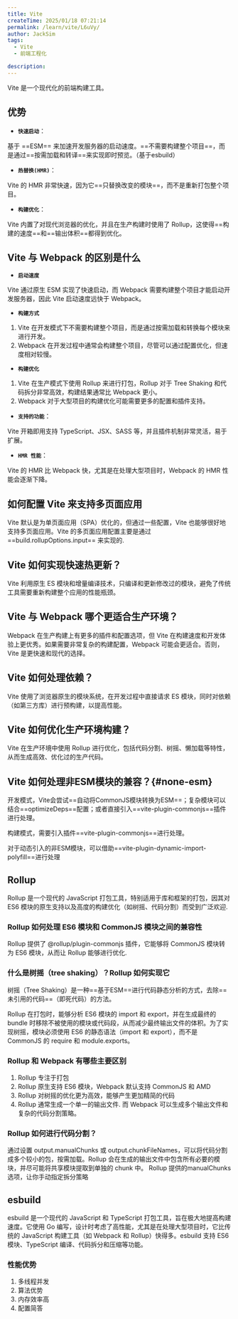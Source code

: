 ```yaml
---
title: Vite
createTime: 2025/01/18 07:21:14
permalink: /learn/vite/L6uVy/
author: JackSim
tags:
  - Vite
  - 前端工程化

description: 
---
```



Vite 是一个现代化的前端构建工具。

## 优势

- **`快速启动`**：

基于 ==ESM== 来加速开发服务器的启动速度。==不需要构建整个项目==，而是通过==按需加载和转译==来实现即时预览。（基于esbuild）

- **`热替换(HMR)`**：

Vite 的 HMR 非常快速，因为它==只替换改变的模块==，而不是重新打包整个项目。

- **`构建优化`**：

Vite 内置了对现代浏览器的优化，并且在生产构建时使用了 Rollup，这使得==构建的速度==和==输出体积==都得到优化。

## Vite 与 Webpack 的区别是什么

- **`启动速度`**

Vite 通过原生 ESM 实现了快速启动，而 Webpack 需要构建整个项目才能启动开发服务器，因此 Vite 启动速度远快于 Webpack。

- **`构建方式`**

1. Vite 在开发模式下不需要构建整个项目，而是通过按需加载和转换每个模块来进行开发。
2. Webpack 在开发过程中通常会构建整个项目，尽管可以通过配置优化，但速度相对较慢。

- **`构建优化`**

1. Vite 在生产模式下使用 Rollup 来进行打包，Rollup 对于 Tree Shaking 和代码拆分非常高效，构建结果通常比 Webpack 更小。
2. Webpack 对于大型项目的构建优化可能需要更多的配置和插件支持。

- **`支持的功能`**：

Vite 开箱即用支持 TypeScript、JSX、SASS 等，并且插件机制非常灵活，易于扩展。

- **`HMR 性能`**：

Vite 的 HMR 比 Webpack 快，尤其是在处理大型项目时，Webpack 的 HMR 性能会逐渐下降。

## 如何配置 Vite 来支持多页面应用

Vite 默认是为单页面应用（SPA）优化的，但通过一些配置，Vite 也能够很好地支持多页面应用。Vite 的多页面应用配置主要是通过 ==build.rollupOptions.input== 来实现的.

## Vite 如何实现快速热更新？

Vite 利用原生 ES 模块和增量编译技术，只编译和更新修改过的模块，避免了传统工具需要重新构建整个应用的性能瓶颈。

## Vite 与 Webpack 哪个更适合生产环境？

Webpack 在生产构建上有更多的插件和配置选项，但 Vite 在构建速度和开发体验上更优秀。如果需要非常复杂的构建配置，Webpack 可能会更适合。否则，Vite 是更快速和现代的选择。

## Vite 如何处理依赖？

Vite 使用了浏览器原生的模块系统，在开发过程中直接请求 ES 模块，同时对依赖（如第三方库）进行预构建，以提高性能。

## Vite 如何优化生产环境构建？

Vite 在生产环境中使用 Rollup 进行优化，包括代码分割、树摇、懒加载等特性，从而生成高效、优化过的生产代码。

## Vite 如何处理非ESM模块的兼容？{#none-esm}

开发模式，Vite会尝试==自动将CommonJS模块转换为ESM==；复杂模块可以结合==optimizeDeps==配置；或者直接引入==vite-plugin-commonjs==插件进行处理。

构建模式，需要引入插件==vite-plugin-commonjs==进行处理。

对于动态引入的非ESM模块，可以借助==vite-plugin-dynamic-import-polyfill==进行处理

## Rollup

Rollup 是一个现代的 JavaScript 打包工具，特别适用于库和框架的打包，因其对 ES6 模块的原生支持以及高度的构建优化（如树摇、代码分割）而受到广泛欢迎.

### Rollup 如何处理 ES6 模块和 CommonJS 模块之间的兼容性 

Rollup 提供了 @rollup/plugin-commonjs 插件，它能够将 CommonJS 模块转为 ES6 模块，从而让 Rollup 能够进行优化.

### 什么是树摇（tree shaking）？Rollup 如何实现它

树摇（Tree Shaking）是一种==基于ESM==进行代码静态分析的方式，去除==未引用的代码==（即死代码）的方法。

Rollup 在打包时，能够分析 ES6 模块的 import 和 export，并在生成最终的 bundle 时移除不被使用的模块或代码段，从而减少最终输出文件的体积。为了实现树摇，模块必须使用 ES6 的静态语法（import 和 export），而不是 CommonJS 的 require 和 module.exports。

### Rollup 和 Webpack 有哪些主要区别

1. Rollup 专注于打包
2. Rollup 原生支持 ES6 模块，Webpack 默认支持 CommonJS 和 AMD
3. Rollup 对树摇的优化更为高效，能够产生更加精简的代码
4. Rollup 通常生成一个单一的输出文件. 而 Webpack 可以生成多个输出文件和复杂的代码分割策略。

### Rollup 如何进行代码分割？

通过设置 output.manualChunks 或 output.chunkFileNames，可以将代码分割成多个较小的包，按需加载。Rollup 会在生成的输出文件中包含所有必要的模块，并尽可能将共享模块提取到单独的 chunk 中。
Rollup 提供的manualChunks 选项，让你手动指定拆分策略


## esbuild

esbuild 是一个现代的 JavaScript 和 TypeScript 打包工具，旨在极大地提高构建速度。它使用 Go 编写，设计时考虑了高性能，尤其是在处理大型项目时，它比传统的 JavaScript 构建工具（如 Webpack 和 Rollup）快得多。esbuild 支持 ES6 模块、TypeScript 编译、代码拆分和压缩等功能。

### 性能优势
1. 多线程并发
2. 算法优势
3. 内存效率高
4. 配置简答
   
